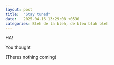 ```yaml
---
layout: post
title:  "Stay tuned"
date:   2025-04-16 13:29:08 +0530
categories: Bleh de la bleh, de bleu blah bleh
---
```

<p>HA!</p>
<p>You thought</p>
<p>(Theres nothing coming)</p>
